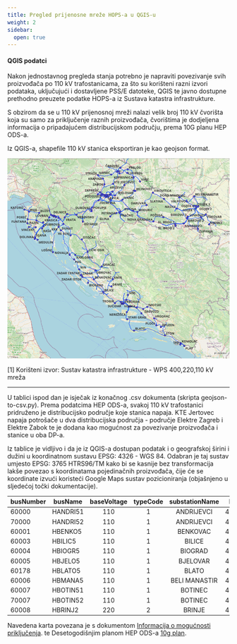 ```yaml
---
title: Pregled prijenosne mreže HOPS-a u QGIS-u 
weight: 2
sidebar:
  open: true
---
```


#### QGIS podatci 

Nakon jednostavnog pregleda stanja potrebno je napraviti povezivanje svih 
proizvođača po 110 kV trafostanicama, za što su korišteni razni izvori podataka, 
uključujući i dostavljene PSS/E datoteke, QGIS te javno dostupne prethodno 
preuzete podatke HOPS-a iz Sustava katastra infrastrukture.

S obzirom da se u 110 kV prijenosnoj mreži nalazi velik broj 110 kV čvorišta 
koja su samo za priključenje raznih proizvođača, čvorištima je dodjeljena informacija
o pripadajućem distribucijskom području, prema 10G planu HEP ODS-a. 

Iz QGIS-a, shapefile 110 kV stanica eksportiran je kao geojson format.

![QGIS karta s lokacijama 110 kV stanica](110kv-stanice-qgis.png)

[1] Korišteni izvor: Sustav katastra infrastrukture - WPS 400,220,110 kV mreža

<hr>

U tablici ispod dan je isječak iz konačnog .csv dokumenta (skripta geojson-to-csv.py).
Prema podatcima HEP ODS-a, svakoj 110 kV trafostanici pridruženo je distribucijsko područje koje stanica napaja.
KTE Jertovec napaja potrošače u dva distribucijska područja - područje Elektre Zagreb i Elektre Zabok te je dodana
kao mogućnost za povezivanje proizvođača i stanice u oba DP-a.

Iz tablice je vidljivo i da je iz QGIS-a dostupan podatak i o geografskoj širini i 
dužini u koordinatnom sustavu EPSG: 4326 - WGS 84. Odabran je taj sustav umjesto EPSG: 3765 HTRS96/TM
kako bi se kasnije bez transformacija lakše povezao s koordinatama pojedinačnih proizvođača, čije će se koordinate
izvući koristeći Google Maps sustav pozicioniranja (objašnjeno u sljedećoj točki dokumentacije). 

|busNumber|busName |baseVoltage|typeCode|substationName|DP  |DP2|longitude  |latitude   |
|---------|--------|:---------:|:------:|:------------:|:--:|---|:---------:|:---------:|
|60000    |HANDRI51|110        |1       |ANDRIJEVCI    |4010|   |18.29251486|45.19170309|
|70000    |HANDRI52|110        |1       |ANDRIJEVCI    |4010|   |18.29256282|45.19171869|
|60001    |HBENKO5 |110        |1       |BENKOVAC      |4014|   |15.62751703|44.02751068|
|60003    |HBILIC5 |110        |1       |BILICE        |4015|   |15.9025698 |43.75724771|
|60004    |HBIOGR5 |110        |1       |BIOGRAD       |4014|   |15.46073831|43.95026472|
|60005    |HBJELO5 |110        |1       |BJELOVAR      |4006|   |16.81861113|45.89881545|
|60178    |HBLATO5 |110        |1       |BLATO         |4016|   |16.7999609 |42.94769058|
|60006    |HBMANA5 |110        |1       |BELI MANASTIR |4008|   |18.62732885|45.75884168|
|60007    |HBOTIN51|110        |1       |BOTINEC       |4001|   |15.95445991|45.76437756|
|70007    |HBOTIN52|110        |1       |BOTINEC       |4001|   |15.95377011|45.76435621|
|60008    |HBRINJ2 |220        |2       |BRINJE        |4019|   |15.10508422|44.99309905|

Navedena karta povezana je s dokumentom [Informacija o mogućnosti priključenja](https://www.hep.hr/ods/UserDocsImages/dokumenti/Pristup_mrezi/Info%20o%20mogucnostima%20prikljucenja/Hosting_Capacity_final10_2025_PrilogIiII.pdf).
te Desetogodišnjim planom HEP ODS-a [10g plan]().

